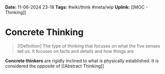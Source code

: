 **Date:** 11-06-2024 23-18
**Tags:** #wiki/think #meta/wip 
**Uplink:** [[MOC - Thinking]]

# Concrete Thinking

>[!Definition]
>The type of thinking that focuses on what the five senses tell us. It focuses on facts and details and how things are

**Concrete thinkers** are rigidly inclined to what is physically established. It is considered the *opposite* of [[Abstract Thinking]]

